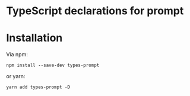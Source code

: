 # TypeScript declarations for prompt

# Installation
Via npm:
```
npm install --save-dev types-prompt
```
or yarn:
```
yarn add types-prompt -D
```